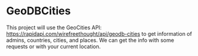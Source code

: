 # GeoDBCities
This project will use the GeoCities API: https://rapidapi.com/wirefreethought/api/geodb-cities to get information of admins, countries, cities, and places. 
We can get the info with some requests or with your current location.
